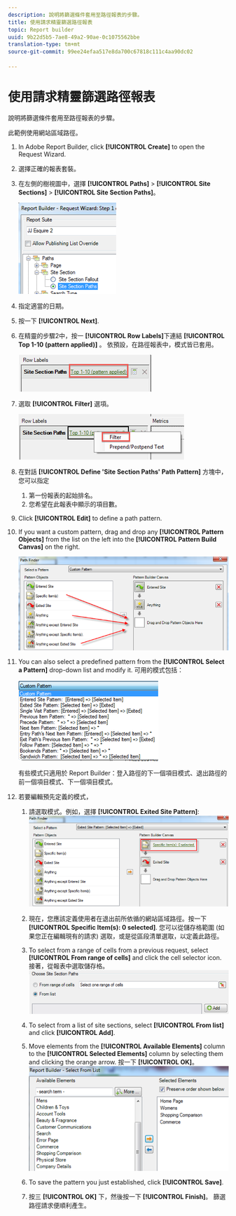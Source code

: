 ```yaml
---
description: 說明將篩選條件套用至路徑報表的步驟。
title: 使用請求精靈篩選路徑報表
topic: Report builder
uuid: 9b22d5b5-7ae8-49a2-90ae-0c1075562bbe
translation-type: tm+mt
source-git-commit: 99ee24efaa517e8da700c67818c111c4aa90dc02

---
```



# 使用請求精靈篩選路徑報表

說明將篩選條件套用至路徑報表的步驟。

此範例使用網站區域路徑。

1. In Adobe Report Builder, click **[!UICONTROL Create]** to open the Request Wizard.
1. 選擇正確的報表套裝。
1. 在左側的樹視圖中，選擇 **[!UICONTROL Paths]** > **[!UICONTROL Site Sections]** > **[!UICONTROL Site Section Paths]**。

   ![](assets/site_section_path_1.png)

1. 指定適當的日期。
1. 按一下 **[!UICONTROL Next]**.
1. 在精靈的步驟2中，按一 **[!UICONTROL Row Labels]**&#x200B;下連結 **[!UICONTROL Top 1-10 (pattern applied)]** 。 依預設，在路徑報表中，模式皆已套用。

   ![](assets/site_section_path_2.png)

1. 選取 **[!UICONTROL Filter]** 選項。

   ![](assets/filter_option.png)

1. 在對話 **[!UICONTROL Define 'Site Section Paths' Path Pattern]** 方塊中，您可以指定
   1. 第一份報表的起始排名。
   1. 您希望在此報表中顯示的項目數。
1. Click **[!UICONTROL Edit]** to define a path pattern.
1. If you want a custom pattern, drag and drop any **[!UICONTROL Pattern Objects]** from the list on the left into the **[!UICONTROL Pattern Build Canvas]** on the right.

   ![](assets/custom_pattern.png)

1. You can also select a predefined pattern from the **[!UICONTROL Select a Pattern]** drop-down list and modify it. 可用的模式包括：

   ![](assets/select_a_pattern.png)

   有些模式只適用於 Report Builder：登入路徑的下一個項目模式、退出路徑的前一個項目模式、下一個項目模式。
1. 若要編輯預先定義的模式，
   1. 請選取模式。例如，選擇 **[!UICONTROL Exited Site Pattern]**: ![](assets/exited_site_pattern.png)

   1. 現在，您應該定義使用者在退出前所依循的網站區域路徑。按一下 **[!UICONTROL Specific Item(s): 0 selected]**. 您可以從儲存格範圍 (如果您正在編輯現有的請求) 選取，或是從區段清單選取，以定義此路徑。
   1. To select from a range of cells from a previous request, select **[!UICONTROL From range of cells]** and click the cell selector icon. 接著，從報表中選取儲存格。![](assets/choose_site_section_paths.png)

   1. To select from a list of site sections, select **[!UICONTROL From list]** and click **[!UICONTROL Add]**.
   1. Move elements from the **[!UICONTROL Available Elements]** column to the **[!UICONTROL Selected Elements]** column by selecting them and clicking the orange arrow. 按一下 **[!UICONTROL OK]**。 ![](assets/move_site_section_elements.png)

   1. To save the pattern you just established, click **[!UICONTROL Save]**.
   1. 按三 **[!UICONTROL OK]** 下，然後按一下 **[!UICONTROL Finish]**。 篩選路徑請求便順利產生。

